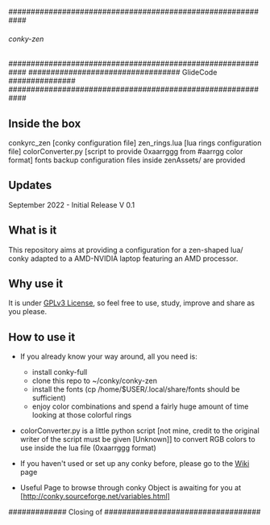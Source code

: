 
############################################################
###### conky-zen ###########################################
############################################################
################################## GlideCode ###############
############################################################

## Inside the box
conkyrc_zen [conky configuration file]
zen_rings.lua [lua rings configuration file]
colorConverter.py [script to provide 0xaarrggg from #aarrgg color format]
fonts
backup configuration files inside zenAssets/ are provided 

## Updates
September 2022 - Initial Release V 0.1

## What is it
This repository aims at providing a configuration for a  zen-shaped lua/ conky adapted to a AMD-NVIDIA laptop featuring an AMD processor.

## Why use it
It is under [GPLv3 License](gpl-3.0.txt), so feel free to use, study, improve and share as you please.

## How to use it
* If you already know your way around, all you need is:
  - install conky-full
  - clone this repo to ~/conky/conky-zen
  - install the fonts (cp /home/$USER/.local/share/fonts should be sufficient)
  - enjoy color combinations and spend a fairly huge amount of time looking at those colorful rings

* colorConverter.py is a little python script [not mine, credit to the original writer of the script must be given [Unknown]] to convert RGB colors to use inside the lua file (0xaarrggg format)

* If you haven't used or set up any conky before, please go to the [Wiki](https://gitlab.nomagic.fr/popi/conky-grapes/wikis/home) page 

* Useful Page to browse through conky Object is awaiting for you at [http://conky.sourceforge.net/variables.html]

############# Closing of ###################################